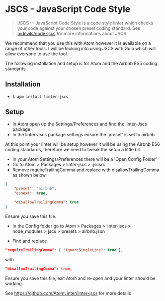 # JSCS - JavaScript Code Style

> JSCS — JavaScript Code Style is a code style linter which checks your code against your chosen preset coding standard. See [mdevils/node-jscs](https://github.com/mdevils/node-jscs) for more informations about JSCS.

We recommend that you use this with Atom however it is available on a range of other tools. I will be looking into using JSCS with Gulp which will allow everyone to use the tool.


The following installation and setup is for Atom and the Airbnb ES5 coding standards.

## Installation

* `$ apm install linter-jscs`

## Setup
* In Atom open up the Settings/Preferences and find the linter-Jscs package
* In the linter-Jscs package settings ensure the 'preset' is set to airbnb

At this point your linter will be setup however it will be using the Airbnb ES6 coding standards, therefore we need to tweak the setup a little bit.

* In your Atom Settings/Preferences there will be a 'Open Config Folder'
* Go to Atom > Packages > linter-jscs > .jscsrc
* Remove requireTrailingComma and replace with disallowTrailingComma as shown below.

```json
{
    "preset": "airbnb",
    "esnext": true,

    "disallowTrailingComma": true
}
```

Ensure you save this file.

* In the Config folder go to Atom > Packages > linter-jscs > node_modules > jscs > presets > airbnb.json

* Find and replace
```json
"requireTrailingComma": { "ignoreSingleLine": true },
```
with
```json
"disallowTrailingComma": true,
```

Ensure you save this file, exit Atom and re-open and your linter should be working.


See https://github.com/AtomLinter/linter-jscs for more details
